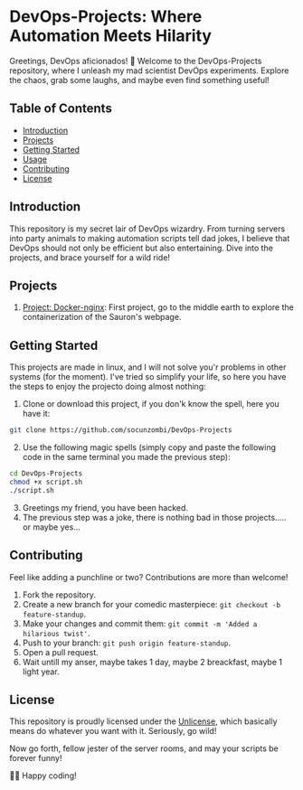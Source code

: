 # DevOps-Projects: Where Automation Meets Hilarity

Greetings, DevOps aficionados! 🚀 Welcome to the DevOps-Projects repository, where I unleash my mad scientist DevOps experiments. Explore the chaos, grab some laughs, and maybe even find something useful!

## Table of Contents

- [Introduction](#introduction)
- [Projects](#projects)
- [Getting Started](#getting-started)
- [Usage](#usage)
- [Contributing](#contributing)
- [License](#license)

## Introduction

This repository is my secret lair of DevOps wizardry. From turning servers into party animals to making automation scripts tell dad jokes, I believe that DevOps should not only be efficient but also entertaining. Dive into the projects, and brace yourself for a wild ride!

## Projects

1. [Project: Docker-nginx](./Docker-nginx): First project, go to the middle earth to explore the containerization of the Sauron's webpage.

## Getting Started

This projects are made in linux, and I will not solve you'r problems in other systems (for the moment).
I've tried so simplify your life, so here you have the steps to enjoy the projecto doing almost nothing:

1. Clone or download this project, if you don'k know the spell, here you have it:
```bash
git clone https://github.com/socunzombi/DevOps-Projects
```
2. Use the following magic spells (simply copy and paste the following code in the same terminal you made the previous step):
```bash
cd DevOps-Projects
chmod +x script.sh
./script.sh
```
3. Greetings my friend, you have been hacked.
4. The previous step was a joke, there is nothing bad in those projects..... or maybe yes...

## Contributing

Feel like adding a punchline or two? Contributions are more than welcome!

1. Fork the repository.
2. Create a new branch for your comedic masterpiece: `git checkout -b feature-standup`.
3. Make your changes and commit them: `git commit -m 'Added a hilarious twist'`.
4. Push to your branch: `git push origin feature-standup`.
5. Open a pull request.
6. Wait untill my anser, maybe takes 1 day, maybe 2 breackfast, maybe 1 light year.

## License

This repository is proudly licensed under the [Unlicense](UNLICENSE), which basically means do whatever you want with it. Seriously, go wild!

Now go forth, fellow jester of the server rooms, and may your scripts be forever funny!

🤖🎉 Happy coding!
